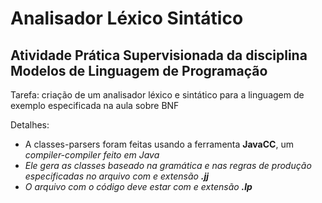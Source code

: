 <h1>Analisador Léxico Sintático</h1>

<h2>Atividade Prática Supervisionada da disciplina Modelos de Linguagem de Programação</h2>

Tarefa: criação de um analisador léxico e sintático para a linguagem de exemplo especificada na aula sobre BNF

Detalhes:
<ul>
    <li>A classes-parsers foram feitas usando a ferramenta <b>JavaCC</b>, um <i>compiler-compiler</j> feito em Java</li>
    <li>Ele gera as classes baseado na gramática e nas regras de produção especificadas no arquivo com e extensão <b>.jj</b></li>
    <li>O arquivo com o código deve estar com e extensão <b>.lp</b></li>
</ul>

